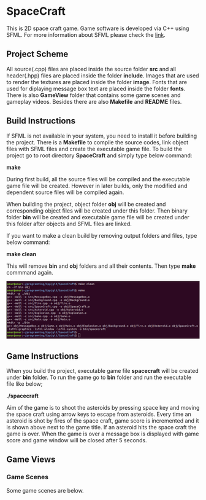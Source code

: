 # SpaceCraft

This is 2D space craft game. Game software is developed via C++ using SFML. For more information about SFML please check the [link](https://www.sfml-dev.org/).


## Project Scheme

All source(.cpp) files are placed inside the source folder **src** and all header(.hpp) files are placed inside the folder **include**. Images that are used to render the textures are placed inside the folder **image**. Fonts that are used for diplaying message box text are placed inside the folder **fonts**. There is also **GameView** folder that contains some game scenes and gameplay videos. Besides there are also **Makefile** and **README** files.


## Build Instructions

If SFML is not available in your system, you need to install it before building the project. There is a **Makefile** to compile the source codes, link object files with SFML files and create the executable game file. To build the project go to root directory **SpaceCraft** and simply type below command:

**make**

During first build, all the source files will be compiled and the executable game file will be created. However in later builds, only the modified and dependent source files will be compiled again.

When building the project, object folder **obj** will be created and corresponding object files will be created under this folder. Then binary folder **bin** will be created and executable game file will be created under this folder after objects and SFML files are linked.

If you want to make a clean build by removing output folders and files, type below command:

**make clean**

This will remove **bin** and **obj** folders and all their contents. Then type **make** commmand again.

![View_1](https://github.com/onurazbar/SpaceCraft/blob/main/GameView/View_1.png)


## Game Instructions

When you build the project, executable game file **spacecraft** will be created under **bin** folder. To run the game go to **bin** folder and run the executable file like below;

**./spacecraft**

Aim of the game is to shoot the asteroids by pressing space key and moving the space craft using arrow keys to escape from asteroids. Every time an asteroid is shot by fires of the space craft, game score is incremented and it is shown above next to the game title. If an asteroid hits the space craft the game is over. When the game is over a message box is displayed with game score and game window will be closed after 5 seconds.


## Game Views

### Game Scenes

Some game scenes are below.


